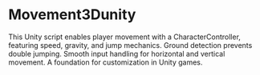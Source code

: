 # Movement3Dunity
 This Unity script enables player movement with a CharacterController, featuring speed, gravity, and jump mechanics. Ground detection prevents double jumping. Smooth input handling for horizontal and vertical movement. A foundation for customization in Unity games.
